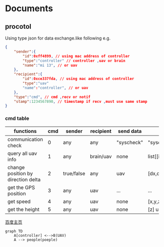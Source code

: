 # Documents
## procotol
Using type json for data exchange.like following e.g.

```json
{
    "sender":{
        "id":0xff4899, // using mac address of controller
        "type":"controller" // controller ,uav or brain
        "name":"mi 13", // or uav
    },
    "recipient":{
        "id":0xce337fda, // using mac address of controller
        "type":"uav"
        "name":"controller", // or uav
    },
    "type":"cmd", // cmd ,recv or notif 
    "stamp":1234567890, // timestamp if recv ,must use same stamp
}
```
### cmd table
|functions|cmd|sender|recipient|send data|recv data|comment
|----|----|----|----|----|----|----|
communication check |0  |any    |any    |"syscheck"  |"syscheck"|
query all uav info  |1|any|brain/uav|none|list[[id,name,type],]
change position by direction delta|2|true/false|any|uav|[dx,dy,dz]
get the GPS position|3|any|uav|...|...
get speed       |4  |any    |uav    |none    |[x,y,z] unit:m/s|
get the height  |5  |any    |uav    |none    |[z] unit:m|

[百度主页](https://www.baidu.com)

```mermaid
graph TD
    A[controller] <-->B(UAV)
    A --> people(poeple)

```






